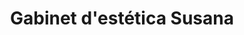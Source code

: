 ---
title: "Gabinet d'estética Susana"
url: /sa-pobla/gabinet-destetica-susana/
shop: cosméticos
---